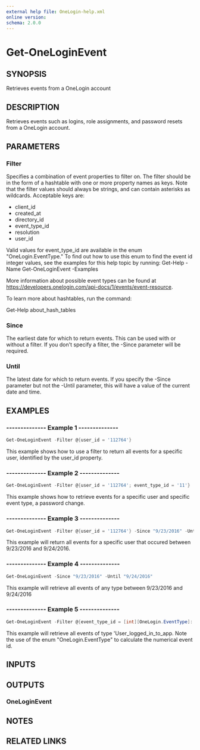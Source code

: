 ```yaml
---
external help file: OneLogin-help.xml
online version: 
schema: 2.0.0
---
```


# Get-OneLoginEvent

## SYNOPSIS
Retrieves events from a OneLogin account

## DESCRIPTION
Retrieves events such as logins, role assignments, and password resets from a OneLogin account.

## PARAMETERS
### Filter
Specifies a combination of event properties to filter on. The filter should be in the form of a hashtable with one or more property names as keys. Note that the filter values should always be strings, and can contain asterisks as wildcards. Acceptable keys are:

- client_id
- created_at
- directory_id
- event_type_id
- resolution
- user_id

Valid values for event_type_id are available in the enum "OneLogin.EventType." To find out how to use this enum to find the event id integer values, see the examples for this help topic by running: Get-Help -Name Get-OneLoginEvent -Examples

More information about possible event types can be found at https://developers.onelogin.com/api-docs/1/events/event-resource.

To learn more about hashtables, run the command:

Get-Help about_hash_tables

### Since
The earliest date for which to return events. This can be used with or without a filter. If you don't specify a filter, the -Since parameter will be required.

### Until
The latest date for which to return events. If you specify the -Since parameter but not the -Until parameter, this will have a value of the current date and time.


## EXAMPLES
### --------------  Example 1  --------------

```powershell
Get-OneLoginEvent -Filter @{user_id = '112764'}
```

This example shows how to use a filter to return all events for a specific user, identified by the user_id property.

### --------------  Example 2  --------------

```powershell
Get-OneLoginEvent -Filter @{user_id = '112764'; event_type_id = '11'}
```

This example shows how to retrieve events for a specific user and specific event type, a password change.

### --------------  Example 3  --------------

```powershell
Get-OneLoginEvent -Filter @{user_id = '112764'} -Since "9/23/2016" -Until "9/24/2016"
```

This example will return all events for a specific user that occured between 9/23/2016 and 9/24/2016.

### --------------  Example 4  --------------

```powershell
Get-OneLoginEvent -Since "9/23/2016" -Until "9/24/2016"
```

This example will retrieve all events of any type between 9/23/2016 and 9/24/2016

### --------------  Example 5  --------------

```powershell
Get-OneLoginEvent -Filter @{event_type_id = [int][OneLogin.EventType]::User_logged_in_to_app}
```

This example will retrieve all events of type 'User_logged_in_to_app. Note the use of the enum "OneLogin.EventType" to calculate the numerical event id.

## INPUTS

## OUTPUTS
### OneLoginEvent

## NOTES

## RELATED LINKS
